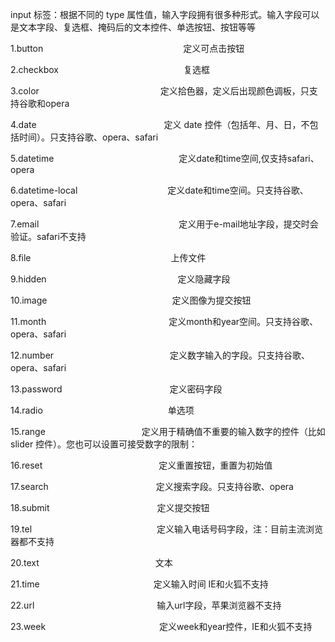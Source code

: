 input 标签：根据不同的 type 属性值，输入字段拥有很多种形式。输入字段可以是文本字段、复选框、掩码后的文本控件、单选按钮、按钮等等

1.button　　　　　　　　　　　　　　　　定义可点击按钮

2.checkbox　　　　　　　　  　　　　　　复选框

3.color　　　 　　　　　　   　　　　  定义拾色器，定义后出现颜色调板，只支持谷歌和opera

4.date　　　 　　　　　　　    　　　　定义 date 控件（包括年、月、日，不包括时间）。只支持谷歌、opera、safari

5.datetime　　　　　　　　 　　　　　　定义date和time空间,仅支持safari、opera

6.datetime-local　　　　　  　　　　　定义date和time空间。只支持谷歌、opera、safari

7.email　　　　　　　　　　　　　　　　定义用于e-mail地址字段，提交时会验证。safari不支持

8.file　　　　　　　　　　　　　　　　上传文件

9.hidden　　　　　　　　　　　　　　　定义隐藏字段

10.image　　　　　　　　　　　　　　  定义图像为提交按钮

11.month　　　　　　　　　　　　　　定义month和year空间。只支持谷歌、opera、safari

12.number　　　　　　　　　　　　　 定义数字输入的字段。只支持谷歌、opera、safari

13.password　　　　　　　　　　　　 定义密码字段

14.radio　　　　　　　　　　　　　　 单选项

15.range　　　　　　　　　　　定义用于精确值不重要的输入数字的控件（比如 slider 控件）。您也可以设置可接受数字的限制：

16.reset　　　　　　　　　　　　　 定义重置按钮，重置为初始值

17.search　　　　　　　　　　　　  定义搜索字段。只支持谷歌、opera

18.submit　　　　　　　　　　　　 定义提交按钮

19.tel　　　　　　　　　　　　　　 定义输入电话号码字段，注：目前主流浏览器都不支持

20.text　　　　　　　　　　　　　 文本

21.time　　　　　　　　　　　　　定义输入时间 IE和火狐不支持

22.url　　　　　　　　　　　　　　输入url字段，苹果浏览器不支持

23.week　　　　　　　　　　　　　定义week和year控件，IE和火狐不支持
